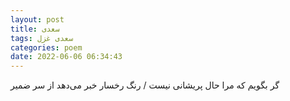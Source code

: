 ```yaml
---
layout: post
title: سعدی
tags: سعدی غزل
categories: poem
date: 2022-06-06 06:34:43
---
```


گر بگویم که مرا حال پریشانی نیست / رنگ رخسار خبر می‌دهد از سر ضمیر

